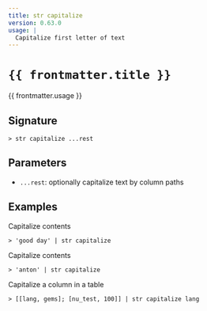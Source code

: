 ```yaml
---
title: str capitalize
version: 0.63.0
usage: |
  Capitalize first letter of text
---
```


<script>
  import { usePageFrontmatter } from '@vuepress/client';
  export default { computed: { frontmatter() { return usePageFrontmatter().value; } } }
</script>

# <code>{{ frontmatter.title }}</code>

<div style='white-space: pre-wrap;'>{{ frontmatter.usage }}</div>

## Signature

```> str capitalize ...rest```

## Parameters

 -  `...rest`: optionally capitalize text by column paths

## Examples

Capitalize contents
```shell
> 'good day' | str capitalize
```

Capitalize contents
```shell
> 'anton' | str capitalize
```

Capitalize a column in a table
```shell
> [[lang, gems]; [nu_test, 100]] | str capitalize lang
```
